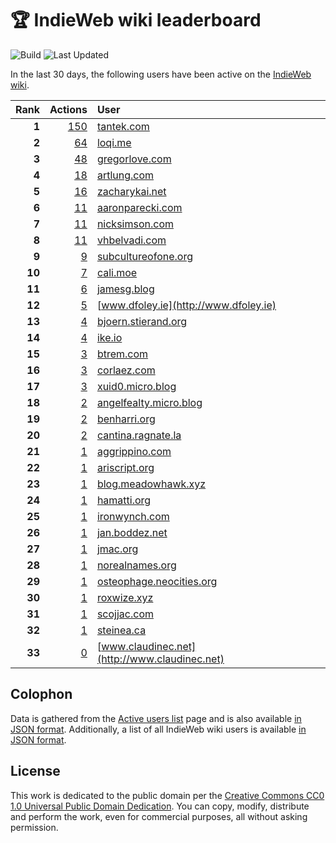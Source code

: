 # 🏆 IndieWeb wiki leaderboard

![Build](https://img.shields.io/github/actions/workflow/status/jgarber623/indieweb-wiki-leaderboard/build.yml?style=for-the-badge)
![Last Updated](https://img.shields.io/badge/last%20updated-26%20January%202025%20at%206:31:22%20UTC-ff5c01?style=for-the-badge)

In the last 30 days, the following users have been active on the [IndieWeb wiki](https://indieweb.org).

| Rank | Actions | User |
|-----:|--------:|:-----|
| **1** | [150](https://indieweb.org/Special:Contributions/Tantek.com) | [tantek.com](http://tantek.com) |
| **2** | [64](https://indieweb.org/Special:Contributions/Loqi.me) | [loqi.me](http://loqi.me) |
| **3** | [48](https://indieweb.org/Special:Contributions/Gregorlove.com) | [gregorlove.com](http://gregorlove.com) |
| **4** | [18](https://indieweb.org/Special:Contributions/Artlung.com) | [artlung.com](http://artlung.com) |
| **5** | [16](https://indieweb.org/Special:Contributions/Zacharykai.net) | [zacharykai.net](http://zacharykai.net) |
| **6** | [11](https://indieweb.org/Special:Contributions/Aaronparecki.com) | [aaronparecki.com](http://aaronparecki.com) |
| **7** | [11](https://indieweb.org/Special:Contributions/Nicksimson.com) | [nicksimson.com](http://nicksimson.com) |
| **8** | [11](https://indieweb.org/Special:Contributions/Vhbelvadi.com) | [vhbelvadi.com](http://vhbelvadi.com) |
| **9** | [9](https://indieweb.org/Special:Contributions/Subcultureofone.org) | [subcultureofone.org](http://subcultureofone.org) |
| **10** | [7](https://indieweb.org/Special:Contributions/Cali.moe) | [cali.moe](http://cali.moe) |
| **11** | [6](https://indieweb.org/Special:Contributions/Jamesg.blog) | [jamesg.blog](http://jamesg.blog) |
| **12** | [5](https://indieweb.org/Special:Contributions/Www.dfoley.ie) | [www.dfoley.ie](http://www.dfoley.ie) |
| **13** | [4](https://indieweb.org/Special:Contributions/Bjoern.stierand.org) | [bjoern.stierand.org](http://bjoern.stierand.org) |
| **14** | [4](https://indieweb.org/Special:Contributions/Ike.io) | [ike.io](http://ike.io) |
| **15** | [3](https://indieweb.org/Special:Contributions/Btrem.com) | [btrem.com](http://btrem.com) |
| **16** | [3](https://indieweb.org/Special:Contributions/Corlaez.com) | [corlaez.com](http://corlaez.com) |
| **17** | [3](https://indieweb.org/Special:Contributions/Xuid0.micro.blog) | [xuid0.micro.blog](http://xuid0.micro.blog) |
| **18** | [2](https://indieweb.org/Special:Contributions/Angelfealty.micro.blog) | [angelfealty.micro.blog](http://angelfealty.micro.blog) |
| **19** | [2](https://indieweb.org/Special:Contributions/Benharri.org) | [benharri.org](http://benharri.org) |
| **20** | [2](https://indieweb.org/Special:Contributions/Cantina.ragnate.la) | [cantina.ragnate.la](http://cantina.ragnate.la) |
| **21** | [1](https://indieweb.org/Special:Contributions/Aggrippino.com) | [aggrippino.com](http://aggrippino.com) |
| **22** | [1](https://indieweb.org/Special:Contributions/Ariscript.org) | [ariscript.org](http://ariscript.org) |
| **23** | [1](https://indieweb.org/Special:Contributions/Blog.meadowhawk.xyz) | [blog.meadowhawk.xyz](http://blog.meadowhawk.xyz) |
| **24** | [1](https://indieweb.org/Special:Contributions/Hamatti.org) | [hamatti.org](http://hamatti.org) |
| **25** | [1](https://indieweb.org/Special:Contributions/Ironwynch.com) | [ironwynch.com](http://ironwynch.com) |
| **26** | [1](https://indieweb.org/Special:Contributions/Jan.boddez.net) | [jan.boddez.net](http://jan.boddez.net) |
| **27** | [1](https://indieweb.org/Special:Contributions/Jmac.org) | [jmac.org](http://jmac.org) |
| **28** | [1](https://indieweb.org/Special:Contributions/Norealnames.org) | [norealnames.org](http://norealnames.org) |
| **29** | [1](https://indieweb.org/Special:Contributions/Osteophage.neocities.org) | [osteophage.neocities.org](http://osteophage.neocities.org) |
| **30** | [1](https://indieweb.org/Special:Contributions/Roxwize.xyz) | [roxwize.xyz](http://roxwize.xyz) |
| **31** | [1](https://indieweb.org/Special:Contributions/Scojjac.com) | [scojjac.com](http://scojjac.com) |
| **32** | [1](https://indieweb.org/Special:Contributions/Steinea.ca) | [steinea.ca](http://steinea.ca) |
| **33** | [0](https://indieweb.org/Special:Contributions/Www.claudinec.net) | [www.claudinec.net](http://www.claudinec.net) |


## Colophon

Data is gathered from the [Active users list](https://indieweb.org/Special:ActiveUsers) page and is also available [in JSON format](https://github.com/jgarber623/indieweb-wiki-leaderboard/blob/main/data/leaderboard.json). Additionally, a list of all IndieWeb wiki users is available [in JSON format](https://github.com/jgarber623/indieweb-wiki-leaderboard/blob/main/data/users.json).

## License

This work is dedicated to the public domain per the [Creative Commons CC0 1.0 Universal Public Domain Dedication](https://creativecommons.org/publicdomain/zero/1.0/). You can copy, modify, distribute and perform the work, even for commercial purposes, all without asking permission.
